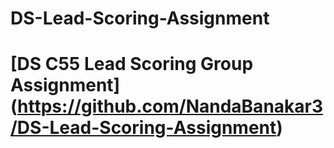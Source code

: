 # DS-Lead-Scoring-Assignment
# [DS C55 Lead Scoring Group Assignment] (https://github.com/NandaBanakar3/DS-Lead-Scoring-Assignment)
